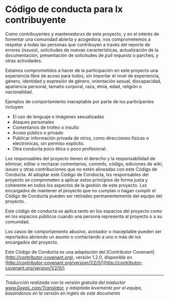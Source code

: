 # Código de conducta para lx contribuyente

Como contribuyentes y mantenedorxs de este proyecto, y en el interés de fomentar una comunidad abierta y acogedora, nos comprometemos a respetar a todas las personas que contribuyen a través del reporte de errores (_issues_), solicitudes de nuevas características, actualización de la documentación, presentación de solicitudes de _pull requests_ o parches, y otras actividades.

Estamos comprometidos a hacer de la participación en este proyecto una experiencia libre de acoso para todos, sin importar el nivel de experiencia, género, identidad y expresión de género, orientación sexual, discapacidad, apariencia personal, tamaño corporal, raza, etnia, edad, religión o nacionalidad.

Ejemplos de comportamiento inaceptable por parte de los participantes incluyen:

* El uso de lenguaje o imágenes sexualizadas
* Ataques personales
* Comentarios de trolleo o insulto
* Acoso público o privado
* Publicar información privada de otros, como direcciones físicas o electrónicas, sin permiso explícito.
* Otra conducta poco ética o poco profesional.

Lxs responsables del proyecto tienen el derecho y la responsabilidad de eliminar, editar o rechazar comentarios, _commits_, código, ediciones de wiki, _issues_ y otras contribuciones que no estén alineadas con este Código de Conducta. Al adoptar este Código de Conducta, lxs responsables del proyecto se comprometen a aplicar estos principios de forma justa y coherente en todos los aspectos de la gestión de este proyecto. Lxs encargadxs de mantener el proyecto que no cumplan o hagan cumplir el Código de Conducta pueden ser retiradxs permanentemente del equipo del proyecto.

Este código de conducta se aplica tanto en los espacios del proyecto como en los espacios públicos cuando una persona representa al proyecto o a su comunidad.

Los casos de comportamiento abusivo, acosador o inaceptable pueden ser reportados abriendo un asunto o contactando a uno o más de los encargados del proyecto.

Este Código de Conducta es una adaptación del [Contributor Covenant] (http://contributor-covenant.org), versión 1.2.0, disponible en [http://contributor-covenant.org/version/1/2/0/](http://contributor-covenant.org/version/1/2/0/)

---

_Traducción realizada con la versión gratuita del traductor www.DeepL.com/Translator, y adaptada levemente por el equipo, basándonos en la versión en inglés de este documento_
